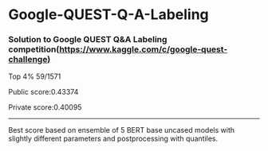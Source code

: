 # Google-QUEST-Q-A-Labeling

### Solution to Google QUEST Q&A Labeling competition(https://www.kaggle.com/c/google-quest-challenge)

Top 4% 59/1571

Public score:0.43374

Private score:0.40095


-------------------------
Best score based on ensemble of 5 BERT base uncased models with slightly different parameters and postprocessing with quantiles.
